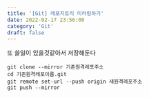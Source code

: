 ```yaml
---
title: '[Git] 레포지토리 미러링하기'
date: 2022-02-17 23:56:00
category: 'Git'
draft: false
---
```


또 쓸일이 있을것같아서 저장해둔다

```git
git clone --mirror 기존원격레포주소
cd 기존원격레포이름.git
git remote set-url --push origin 새원격레포주소
git push --mirror
```
